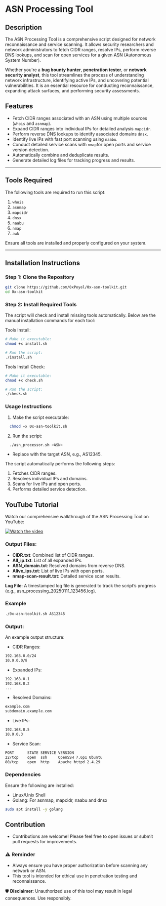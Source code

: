 # ASN Processing Tool
## Description

The ASN Processing Tool is a comprehensive script designed for network reconnaissance and service scanning. It allows security researchers and network administrators to fetch CIDR ranges, resolve IPs, perform reverse DNS lookups, and scan for open services for a given ASN (Autonomous System Number).

Whether you're a **bug bounty hunter**, **penetration tester**, or **network security analyst**, this tool streamlines the process of understanding network infrastructure, identifying active IPs, and uncovering potential vulnerabilities. It is an essential resource for conducting reconnaissance, expanding attack surfaces, and performing security assessments.

## Features
- Fetch CIDR ranges associated with an ASN using multiple sources (`whois` and `asnmap`).
- Expand CIDR ranges into individual IPs for detailed analysis `mapcidr`.
- Perform reverse DNS lookups to identify associated domains `dnsx`.
- Identify live IPs with fast port scanning using `naabu`.
- Conduct detailed service scans with `nmap`for open ports and service version detection.
- Automatically combine and deduplicate results.
- Generate detailed log files for tracking progress and results.

---

## Tools Required
The following tools are required to run this script:
1. `whois`
2. `asnmap`
3. `mapcidr`
4. `dnsx`
5. `naabu`
6. `nmap`
7. `awk`

Ensure all tools are installed and properly configured on your system.

---

## Installation Instructions

### Step 1: Clone the Repository
```bash
git clone https://github.com/0xPoyel/0x-asn-toolkit.git
cd 0x-asn-toolkit
```
### Step 2: Install Required Tools
The script will check and install missing tools automatically. Below are the manual installation commands for each tool:

Tools Install:
```bash
# Make it executable:
chmod +x install.sh

# Run the script:
./install.sh
```

Tools Install Check: 

```bash
# Make it executable:
chmod +x check.sh

# Run the script:
./check.sh
```

### Usage Instructions
1. Make the script executable:
```bash
  chmod +x 0x-asn-toolkit.sh
```
2. Run the script:
```bash
  ./asn_processor.sh <ASN>
```
- Replace <ASN> with the target ASN, e.g., AS12345.

The script automatically performs the following steps:

1. Fetches CIDR ranges.
2. Resolves individual IPs and domains.
3. Scans for live IPs and open ports.
4. Performs detailed service detection.

## **YouTube Tutorial**
Watch our comprehensive walkthrough of the ASN Processing Tool on YouTube:  

[![Watch the video](https://lh3.googleusercontent.com/3zkP2SYe7yYoKKe47bsNe44yTgb4Ukh__rBbwXwgkjNRe4PykGG409ozBxzxkrubV7zHKjfxq6y9ShogWtMBMPyB3jiNps91LoNH8A=s500)](https://www.youtube.com/watch?v=2K2gTCHt6kg)


### Output Files:
- **CIDR.txt**: Combined list of CIDR ranges.
- **All_ip.txt**: List of all expanded IPs.
- **ASN_domain.txt**: Resolved domains from reverse DNS.
- **Alive_ips.txt**: List of live IPs with open ports.
- **nmap-scan-result.txt**: Detailed service scan results.

**Log File**: A timestamped log file is generated to track the script’s progress (e.g., asn_processing_20250111_123456.log).
  
### Example
```bash
./0x-asn-toolkit.sh AS12345
```
### Output:
An example output structure:
- CIDR Ranges:
```bash
192.168.0.0/24
10.0.0.0/8
```
- Expanded IPs:
```bash
192.168.0.1
192.168.0.2
...
```
- Resolved Domains:
```bash
example.com
subdomain.example.com
```
- Live IPs:
```bash
192.168.0.5
10.0.0.3
```
- Service Scan:
```bash
PORT      STATE SERVICE VERSION
22/tcp    open  ssh     OpenSSH 7.6p1 Ubuntu
80/tcp    open  http    Apache httpd 2.4.29
```
### Dependencies
Ensure the following are installed:
- Linux/Unix Shell
- Golang: For asnmap, mapcidr, naabu and dnsx
```bash
sudo apt install -y golang
```
## Contribution
- Contributions are welcome! Please feel free to open issues or submit pull requests for improvements.

### ⚠️ Reminder
- Always ensure you have proper authorization before scanning any network or ASN.
- This tool is intended for ethical use in penetration testing and reconnaissance.

🛡️ **Disclaimer**: Unauthorized use of this tool may result in legal consequences. Use responsibly.


